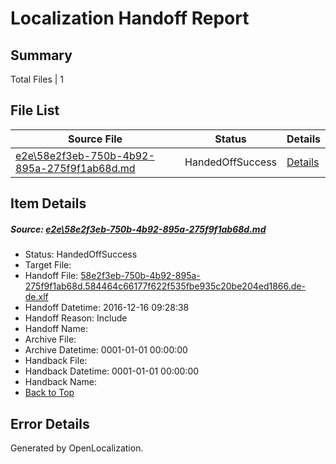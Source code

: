 # <a name='report-top'></a> Localization Handoff Report

## Summary
 Total Files | 1

## File List
 Source File | Status | Details 
 ----------- | ------ | ------- 
 [e2e\58e2f3eb-750b-4b92-895a-275f9f1ab68d.md](https://github.com/OpenLocalizationTestOrg/ol-test0/blob/7ab10f6f352cfb668ea7720bee8e294d53708931/e2e/58e2f3eb-750b-4b92-895a-275f9f1ab68d.md) | HandedOffSuccess | [Details](#bba418e6248aacd4b6cadac7e1638880355636041)

## Item Details
##### <a name='bba418e6248aacd4b6cadac7e1638880355636041'></a> Source: [e2e\58e2f3eb-750b-4b92-895a-275f9f1ab68d.md](https://github.com/OpenLocalizationTestOrg/ol-test0/blob/7ab10f6f352cfb668ea7720bee8e294d53708931/e2e/58e2f3eb-750b-4b92-895a-275f9f1ab68d.md)
* Status: HandedOffSuccess
* Target File: 
* Handoff File: [58e2f3eb-750b-4b92-895a-275f9f1ab68d.584464c66177f622f535fbe935c20be204ed1866.de-de.xlf](https://github.com/OpenLocalizationTestOrg/ol-test0-handoff/blob/5fb70417671ead9d7749547cb0a82bad9bd5820c/ol-handoff/OpenLocalizationTestOrg/ol-test0-dede/xinjiang/ht/58e2f3eb-750b-4b92-895a-275f9f1ab68d.584464c66177f622f535fbe935c20be204ed1866.de-de.xlf)
* Handoff Datetime: 2016-12-16 09:28:38
* Handoff Reason: Include
* Handoff Name: 
* Archive File: 
* Archive Datetime: 0001-01-01 00:00:00
* Handback File: 
* Handback Datetime: 0001-01-01 00:00:00
* Handback Name: 
* [Back to Top](#report-top)


## Error Details

Generated by OpenLocalization.
